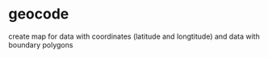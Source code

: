 # geocode
create map for data with coordinates (latitude and longtitude) and data with boundary polygons
